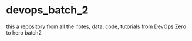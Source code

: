 # devops_batch_2
this a repository from all the notes, data, code, tutorials from DevOps Zero to hero batch2
